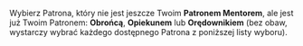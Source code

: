 Wybierz Patrona, który nie jest jeszcze Twoim **Patronem Mentorem**, ale jest już Twoim Patronem: **Obrońcą**, **Opiekunem** lub **Orędownikiem** (bez obaw, wystarczy wybrać każdego dostępnego Patrona z poniższej listy wyboru).
